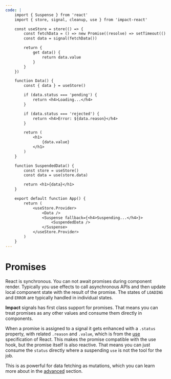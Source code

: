 ```yaml
---
code: |
    import { Suspense } from 'react'
    import { store, signal, cleanup, use } from 'impact-react'

    const useStore = store(() => {
        const fetchData = () => new Promise((resolve) => setTimeout(() => resolve('DATA'), 2000))
        const data = signal(fetchData())

        return {
            get data() {
                return data.value
            }
        }
    })

    function Data() {
        const { data } = useStore()

        if (data.status === 'pending') {
            return <h4>Loading...</h4>
        }

        if (data.status === 'rejected') {
            return <h4>Error: ${data.reason}</h4>
        }

        return (
            <h1>
                {data.value}
            </h1>
        )
    }

    function SuspendedData() {
        const store = useStore()
        const data = use(store.data)

        return <h1>{data}</h1>
    }

    export default function App() {
        return (
            <useStore.Provider>
                <Data />
                <Suspense fallback={<h4>Suspending...</h4>}>
                    <SuspendedData />
                </Suspense>
            </useStore.Provider>
        )
    }
---
```


# Promises

React is synchronous. You can not await promises during component render. Typically you use effects to call asynchronous APIs and then update local component state with the result of the promise. The states of `LOADING` and `ERROR` are typically handled in individual states.

**Impact** signals has first class support for promises. That means you can treat promises as any other values and consume them directly in components.

When a promise is assigned to a signal it gets enhanced with a `.status` property, with related `.reason` and `.value`, which is from the [use]() specification of React. This makes the promise compatible with the use hook, but the promise itself is also reactive. That means you can just consume the `status` directly where a suspending `use` is not the tool for the job.

This is as powerful for data fetching as mutations, which you can learn more about in the [advanced]() section.

<Playground />